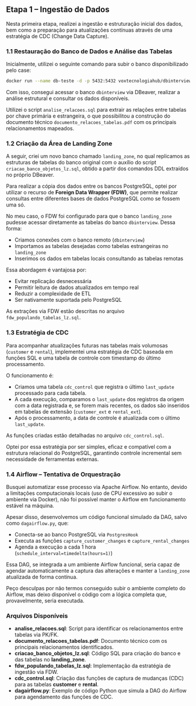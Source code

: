 ## Etapa 1 – Ingestão de Dados

Nesta primeira etapa, realizei a ingestão e estruturação inicial dos dados, bem como a preparação para atualizações contínuas através de uma estratégia de CDC (Change Data Capture).

### 1.1 Restauração do Banco de Dados e Análise das Tabelas

Inicialmente, utilizei o seguinte comando para subir o banco disponibilizado pelo case:

```bash
docker run --name db-teste -d -p 5432:5432 voxtecnologiahub/dbinterview:latest
```

Com isso, consegui acessar o banco `dbinterview` via DBeaver, realizar a análise estrutural e consultar os dados disponíveis.

Utilizei o script `analise_relacoes.sql` para extrair as relações entre tabelas por chave primária e estrangeira, o que possibilitou a construção do documento técnico `documento_relacoes_tabelas.pdf` com os principais relacionamentos mapeados.

### 1.2 Criação da Área de Landing Zone

A seguir, criei um novo banco chamado `landing_zone`, no qual replicamos as estruturas de tabelas do banco original com o auxílio do script `criacao_banco_objetos_lz.sql`, obtido a partir dos comandos DDL extraídos no próprio DBeaver.

Para realizar a cópia dos dados entre os bancos PostgreSQL, optei por utilizar o recurso de **Foreign Data Wrapper (FDW)**, que permite realizar consultas entre diferentes bases de dados PostgreSQL como se fossem uma só.

No meu caso, o FDW foi configurado para que o banco `landing_zone` pudesse acessar diretamente as tabelas do banco `dbinterview`. Dessa forma:

- Criamos conexões com o banco remoto (`dbinterview`)
- Importamos as tabelas desejadas como tabelas estrangeiras no `landing_zone`
- Inserimos os dados em tabelas locais consultando as tabelas remotas

Essa abordagem é vantajosa por:

- Evitar replicação desnecessária
- Permitir leitura de dados atualizados em tempo real
- Reduzir a complexidade de ETL
- Ser nativamente suportada pelo PostgreSQL

As extrações via FDW estão descritas no arquivo `fdw_populando_tabelas_lz.sql`.

### 1.3 Estratégia de CDC

Para acompanhar atualizações futuras nas tabelas mais volumosas (`customer` e `rental`), implementei uma estratégia de CDC baseada em funções SQL e uma tabela de controle com timestamp do último processamento.

O funcionamento é:

- Criamos uma tabela `cdc_control` que registra o último `last_update` processado para cada tabela.
- A cada execução, comparamos o `last_update` dos registros da origem com a data registrada e, se forem mais recentes, os dados são inseridos em tabelas de extensão (`customer_ext` e `rental_ext`).
- Após o processamento, a data de controle é atualizada com o último `last_update`.

As funções criadas estão detalhadas no arquivo `cdc_control.sql`.

Optei por essa estratégia por ser simples, eficaz e compatível com a estrutura relacional do PostgreSQL, garantindo controle incremental sem necessidade de ferramentas externas.

### 1.4 Airflow – Tentativa de Orquestração

Busquei automatizar esse processo via Apache Airflow. No entanto, devido a limitações computacionais locais (uso de CPU excessivo ao subir o ambiente via Docker), não foi possível manter o Airflow em funcionamento estável na máquina.

Apesar disso, desenvolvemos um código funcional simulado da DAG, salvo como `dagairflow.py`, que:

- Conecta-se ao banco PostgreSQL via `PostgresHook`
- Executa as funções `capture_customer_changes` e `capture_rental_changes`
- Agenda a execução a cada 1 hora (`schedule_interval=timedelta(hours=1)`)

Essa DAG, se integrada a um ambiente Airflow funcional, seria capaz de agendar automaticamente a captura das alterações e manter a `landing_zone` atualizada de forma contínua.

Peço desculpas por não termos conseguido subir o ambiente completo do Airflow, mas deixo disponível o código com a lógica completa que, provavelmente, seria executada.

### Arquivos Disponíveis

- **analise_relacoes.sql**: Script para identificar os relacionamentos entre tabelas via PK/FK.
- **documento_relacoes_tabelas.pdf**: Documento técnico com os principais relacionamentos identificados.
- **criacao_banco_objetos_lz.sql**: Código SQL para criação do banco e das tabelas no **landing_zone**.
- **fdw_populando_tabelas_lz.sql**: Implementação da estratégia de ingestão via FDW.
- **cdc_control.sql**: Criação das funções de captura de mudanças (CDC) para as tabelas **customer** e **rental**.
- **dagairflow.py**: Exemplo de código Python que simula a DAG do Airflow para agendamento das funções de CDC.

